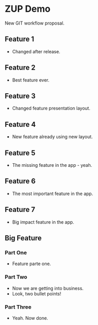 # ZUP Demo

New GIT workflow proposal.

## Feature 1

- Changed after release.

## Feature 2

- Best feature ever.

## Feature 3

- Changed feature presentation layout.

## Feature 4

- New feature already using new layout.

## Feature 5

- The missing feature in the app - yeah.

## Feature 6

- The most important feature in the app.

## Feature 7

- Big impact feature in the app.

## Big Feature

### Part One

- Feature parte one.

### Part Two

- Now we are getting into business.
- Look, two bullet points!

### Part Three

- Yeah. Now done.

